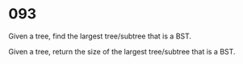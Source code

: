 [_metadata_:number]:-      "93"
[_metadata_:difficulty]:-  "Hard"
[_metadata_:asker]:-       "Apple"

# 093

Given a tree, find the largest tree/subtree that is a BST.

Given a tree, return the size of the largest tree/subtree that is a BST.
